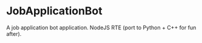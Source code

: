 # JobApplicationBot
 A job application bot application. NodeJS RTE (port to Python + C++ for fun after).
